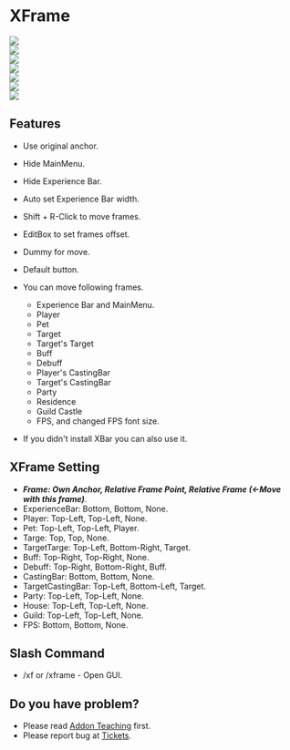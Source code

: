 # XFrame

![](https://media.forgecdn.net/attachments/145/563/XFrame.png)  
![](https://media.forgecdn.net/attachments/145/558/xframes_1.jpg)  
![](https://media.forgecdn.net/attachments/145/566/Dummy_for_Move.png)  
![](https://media.forgecdn.net/attachments/145/565/Move_FPS.png)  
![](https://media.forgecdn.net/attachments/145/571/GUI.png)  
![](https://media.forgecdn.net/attachments/145/561/GUI_in_XBar_Addon_Managemeant.png)  
![](https://media.forgecdn.net/attachments/145/568/Popup_Menu_in_XBar_Addon_Managemeant.png)  

## Features

-   Use original anchor.
-   Hide MainMenu.
-   Hide Experience Bar.
-   Auto set Experience Bar width.
-   Shift + R-Click to move frames.
-   EditBox to set frames offset.
-   Dummy for move.
-   Default button.
-   You can move following frames.
    -   Experience Bar and MainMenu.
    -   Player
    -   Pet
    -   Target
    -   Target's Target
    -   Buff
    -   Debuff
    -   Player's CastingBar
    -   Target's CastingBar
    -   Party
    -   Residence
    -   Guild Castle
    -   FPS, and changed FPS font size.

-   If you didn't install XBar you can also use it.

  

## XFrame Setting

-   **_Frame: Own Anchor, Relative Frame Point, Relative Frame (←Move with this frame)_**.
-   ExperienceBar: Bottom, Bottom, None.
-   Player: Top-Left, Top-Left, None.
-   Pet: Top-Left, Top-Left, Player.
-   Targe: Top, Top, None.
-   TargetTarge: Top-Left, Bottom-Right, Target.
-   Buff: Top-Right, Top-Right, None.
-   Debuff: Top-Right, Bottom-Right, Buff.
-   CastingBar: Bottom, Bottom, None.
-   TargetCastingBar: Top-Left, Bottom-Left, Target.
-   Party: Top-Left, Top-Left, None.
-   House: Top-Left, Top-Left, None.
-   Guild: Top-Left, Top-Left, None.
-   FPS: Bottom, Bottom, None.

  

## Slash Command

-   /xf or /xframe - Open GUI.

  

## Do you have problem?

-   Please read [Addon Teaching](http://rom.curseforge.com/addons/xframes/pages/addon-teaching/) first.
-   Please report bug at [Tickets](http://rom.curseforge.com/addons/xframes/tickets/).

